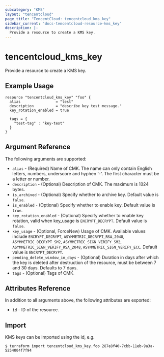 ```yaml
---
subcategory: "KMS"
layout: "tencentcloud"
page_title: "TencentCloud: tencentcloud_kms_key"
sidebar_current: "docs-tencentcloud-resource-kms_key"
description: |-
  Provide a resource to create a KMS key.
---
```


# tencentcloud_kms_key

Provide a resource to create a KMS key.

## Example Usage

```hcl
resource "tencentcloud_kms_key" "foo" {
  alias                = "test"
  description          = "describe key test message."
  key_rotation_enabled = true

  tags = {
    "test-tag" : "key-test"
  }
}
```

## Argument Reference

The following arguments are supported:

* `alias` - (Required) Name of CMK. The name can only contain English letters, numbers, underscore and hyphen '-'. The first character must be a letter or number.
* `description` - (Optional) Description of CMK. The maximum is 1024 bytes.
* `is_archived` - (Optional) Specify whether to archive key. Default value is `false`.
* `is_enabled` - (Optional) Specify whether to enable key. Default value is `true`.
* `key_rotation_enabled` - (Optional) Specify whether to enable key rotation, valid when key_usage is `ENCRYPT_DECRYPT`. Default value is `false`.
* `key_usage` - (Optional, ForceNew) Usage of CMK. Available values include `ENCRYPT_DECRYPT`, `ASYMMETRIC_DECRYPT_RSA_2048`, `ASYMMETRIC_DECRYPT_SM2`, `ASYMMETRIC_SIGN_VERIFY_SM2`, `ASYMMETRIC_SIGN_VERIFY_RSA_2048`, `ASYMMETRIC_SIGN_VERIFY_ECC`. Default value is `ENCRYPT_DECRYPT`.
* `pending_delete_window_in_days` - (Optional) Duration in days after which the key is deleted after destruction of the resource, must be between 7 and 30 days. Defaults to 7 days.
* `tags` - (Optional) Tags of CMK.

## Attributes Reference

In addition to all arguments above, the following attributes are exported:

* `id` - ID of the resource.



## Import

KMS keys can be imported using the id, e.g.

```
$ terraform import tencentcloud_kms_key.foo 287e8f40-7cbb-11eb-9a3a-5254004f7f94
```

